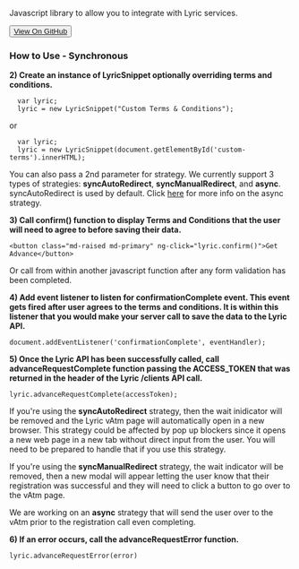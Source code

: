 Javascript library to allow you to integrate with Lyric services.

<button><a href="https://github.com/LyricFinancial/lyric-snippet" target="_blank" class="btn btn-secondary btn-hero">View On GitHub</a></button>

### How to Use - Synchronous

**2) Create an instance of LyricSnippet optionally overriding terms and conditions.**

      var lyric;
      lyric = new LyricSnippet("Custom Terms & Conditions");

  or

      var lyric;
      lyric = new LyricSnippet(document.getElementById('custom-terms').innerHTML);

  You can also pass a 2nd parameter for strategy.  We currently support 3 types of strategies: **syncAutoRedirect**, **syncManualRedirect**, and **async**.  syncAutoRedirect is used by default. Click [here](!Lyric_Snippet/Lyric_Snippet_Async) for more info on the async strategy.

**3) Call confirm() function to display Terms and Conditions that the user will need to agree to before saving their data.**

    <button class="md-raised md-primary" ng-click="lyric.confirm()">Get Advance</button>

  Or call from within another javascript function after any form validation has been completed.

**4) Add event listener to listen for confirmationComplete event.  This event gets fired after user agrees to the terms and conditions.  It is within this listener that you would make your server call to save the data to the Lyric API.**

    document.addEventListener('confirmationComplete', eventHandler);

**5) Once the Lyric API has been successfully called, call advanceRequestComplete function passing the ACCESS_TOKEN that was returned in the header of the Lyric /clients API call.**

    lyric.advanceRequestComplete(accessToken);

  If you're using the **syncAutoRedirect** strategy, then the wait inidicator will be removed and the Lyric vAtm page will automatically open in a new browser.  This strategy could be affected by pop up blockers since it opens a new web page in a new tab without direct input from the user.  You will need to be prepared to handle that if you use this strategy.

  If you're using the **syncManualRedirect** strategy, the wait indicator will be removed, then a new modal will appear letting the user know that their registration was successful and they will need to click a button to go over to the vAtm page.

  We are working on an **async** strategy that will send the user over to the vAtm prior to the registration call even completing.

**6) If an error occurs, call the advanceRequestError function.**

	lyric.advanceRequestError(error)